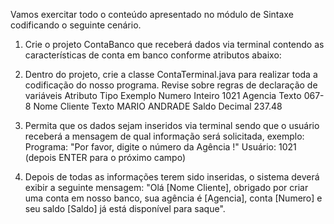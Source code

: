 Vamos exercitar todo o conteúdo apresentado no módulo de Sintaxe codificando o seguinte cenário.

1. Crie o projeto ContaBanco que receberá dados via terminal contendo as características de conta em banco conforme atributos abaixo:

2. Dentro do projeto, crie a classe ContaTerminal.java para realizar toda a codificação do nosso programa.
Revise sobre regras de declaração de variáveis
    Atributo	Tipo	Exemplo
    Numero	Inteiro	1021
    Agencia	Texto	067-8
    Nome Cliente	Texto	MARIO ANDRADE
    Saldo	Decimal	237.48

2. Permita que os dados sejam inseridos via terminal sendo que o usuário receberá a mensagem de qual informação será solicitada, exemplo:
    Programa: "Por favor, digite o número da Agência !"
    Usuário: 1021 (depois ENTER para o próximo campo)

3. Depois de todas as informações terem sido inseridas, o sistema deverá exibir a seguinte mensagem:
    "Olá [Nome Cliente], obrigado por criar uma conta em nosso banco, sua agência é [Agencia], conta [Numero] e seu saldo [Saldo] já está disponível para saque".